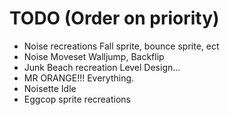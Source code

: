 # TODO (Order on priority)
  - Noise recreations
      Fall sprite, bounce sprite, ect
  - Noise Moveset
      Walljump, Backflip
  - Junk Beach recreation
      Level Design...
  - MR ORANGE!!!
      Everything.
  - Noisette
      Idle
  - Eggcop sprite recreations
